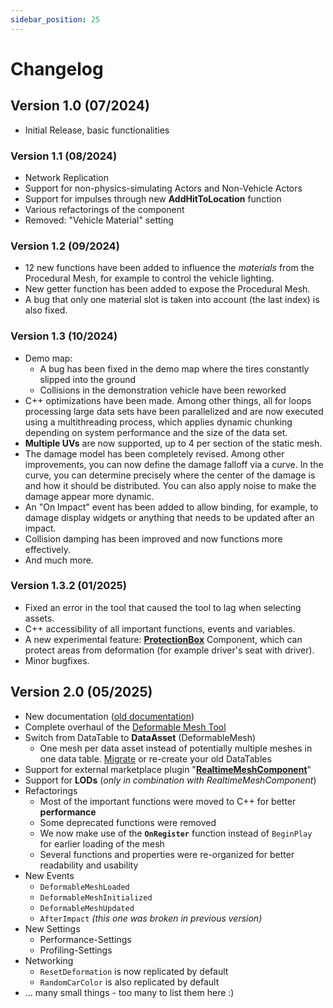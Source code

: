 ```yaml
---
sidebar_position: 25
---
```


# Changelog

## Version 1.0 (07/2024)
- Initial Release, basic functionalities

### Version 1.1 (08/2024)
- Network Replication
- Support for non-physics-simulating Actors and Non-Vehicle Actors
- Support for impulses through new **AddHitToLocation** function
- Various refactorings of the component
- Removed: "Vehicle Material" setting

### Version 1.2 (09/2024)
- 12 new functions have been added to influence the _materials_ from the Procedural Mesh, for example to control the vehicle lighting.
- New getter function has been added to expose the Procedural Mesh. 
- A bug that only one material slot is taken into account (the last index) is also   fixed.

### Version 1.3 (10/2024)
- Demo map:
    - A bug has been fixed in the demo map where the tires constantly slipped into the ground
    - Collisions in the demonstration vehicle have been reworked
- C++ optimizations have been made. Among other things, all for loops processing large data sets have been parallelized and are now executed using a multithreading process, which applies dynamic chunking depending on system performance and the size of the data set.
- **Multiple UVs** are now supported, up to 4 per section of the static mesh.
- The damage model has been completely revised. Among other improvements, you can now define the damage falloff via a curve. In the curve, you can determine precisely where the center of the damage is and how it should be distributed. You can also apply noise to make the damage appear more dynamic.
- An "On Impact" event has been added to allow binding, for example, to damage display widgets or anything that needs to be updated after an impact.
- Collision damping has been improved and now functions more effectively.
- And much more. 

### Version 1.3.2 (01/2025)
- Fixed an error in the tool that caused the tool to lag when selecting assets.
- C++ accessibility of all important functions, events and variables.
- A new experimental feature: [**ProtectionBox**](./advanced-guides/protectionbox.md) Component, which can protect areas from deformation (for example driver's seat with driver).
- Minor bugfixes.

## Version 2.0 (05/2025)
- New documentation ([old documentation](https://docs.google.com/document/d/15rQ43N4Q9SQlBJg12ZPjgmUrXZX8UX5u07IsrkZnFo8/edit?usp=sharing))
- Complete overhaul of the [Deformable Mesh Tool](./guides/mesh-tool/overview.md)
- Switch from DataTable to **DataAsset** (DeformableMesh)
    - One mesh per data asset instead of potentially multiple meshes in one data table. [Migrate](upgrading.md) or re-create your old DataTables
- Support for external marketplace plugin "[**RealtimeMeshComponent**](./installation/realtimemesh.md)"
- Support for **LODs** (_only in combination with RealtimeMeshComponent_)
- Refactorings
    - Most of the important functions were moved to C++ for better **performance**
    - Some deprecated functions were removed
    - We now make use of the **``OnRegister``** function instead of ``BeginPlay`` for earlier loading of the mesh
    - Several functions and properties were re-organized for better readability and usability
- New Events
    - ``DeformableMeshLoaded``
    - ``DeformableMeshInitialized``
    - ``DeformableMeshUpdated``
    - ``AfterImpact`` _(this one was broken in previous version)_
- New Settings
    - Performance-Settings
    - Profiling-Settings
- Networking
    - ``ResetDeformation`` is now replicated by default
    - ``RandomCarColor`` is also replicated by default
- ... many small things - too many to list them here :)